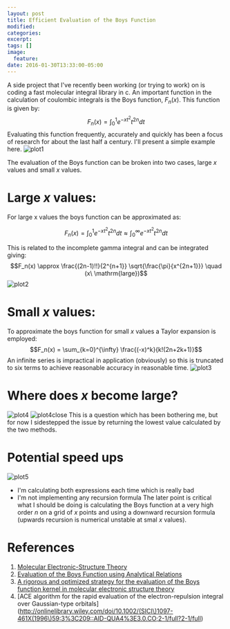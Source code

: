 ```yaml
---
layout: post
title: Efficient Evaluation of the Boys Function
modified:
categories: 
excerpt:
tags: []
image:
  feature:
date: 2016-01-30T13:33:00-05:00
---
```

A side project that I've recently been working (or trying to work) on is coding a fast molecular integral library in c. An important function in the calculation of coulombic integrals is the Boys function, $F_n(x)$. This function is given by:
$$ F_n(x) = \int_0^1 e^{-xt^2} t^{2n} dt $$
Evaluating this function frequently, accurately and quickly has been a focus of research for about the last half a century. I'll present a simple example here.
![plot1](plot1.png)

The evaluation of the Boys function can be broken into two cases, large $x$ values and small $x$ values.
# Large $x$ values:

For large x values the boys function can be approximated as:

$$F_n(x) = \int_0^1 e^{-xt^2} t^{2n} dt \approx \int_0^\infty e^{-xt^2} t^{2n} dt $$

This is related to the incomplete gamma integral and can be integrated giving:
$$F_n(x) \approx \frac{(2n-1)!!}{2^{n+1}} \sqrt{\frac{\pi}{x^{2n+1}}} \quad (x\ \mathrm{large})$$
![plot2](plot2.png)
# Small $x$ values:
To approximate the boys function for small $x$ values a Taylor expansion is employed:
$$F_n(x) = \sum_{k=0}^{\infty} \frac{(-x)^k}{k!(2n+2k+1)}$$
An infinite series is impractical in application (obviously) so this is truncated to six terms to achieve reasonable accuracy in reasonable time.
![plot3](plot3.png)
# Where does $x$ become large?
![plot4](plot4.png)
![plot4close](plot4close.png)
This is a question which has been bothering me, but for now I sidestepped the issue by returning the lowest value calculated by the two methods.
# Potential speed ups
![plot5](plot5.png)
* I'm calculating both expressions each time which is really bad
* I'm not implementing any recursion formula
The later point is critical what I should be doing is calculating the Boys function at a very high order $n$ on a grid of $x$ points and using a downward recursion formula (upwards recursion is numerical unstable at smal $x$ values).
# References
1. [Molecular Electronic-Structure Theory](http://www.wiley.com/WileyCDA/WileyTitle/productCd-1118531477.html)
2. [Evaluation of the Boys Function using Analytical Relations](http://link.springer.com/article/10.1007/s10910-005-9023-3)
3. [A rigorous and optimized strategy for the evaluation of the Boys function kernel in molecular electronic structure theory](http://onlinelibrary.wiley.com/doi/10.1002/jcc.23935/abstract)
4. [ACE algorithm for the rapid evaluation of the electron-repulsion integral over Gaussian-type orbitals](http://onlinelibrary.wiley.com/doi/10.1002/(SICI\)1097-461X(1996\)59:3%3C209::AID-QUA4%3E3.0.CO;2-1/full?2-1/full)
